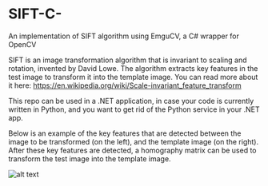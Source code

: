 # SIFT-C-
An implementation of SIFT algorithm using EmguCV, a C# wrapper for OpenCV

SIFT is an image transformation algorithm that is invariant to scaling and rotation, invented by David Lowe. The algorithm extracts key features in the test image to transform it into the template image. You can read more about it here: https://en.wikipedia.org/wiki/Scale-invariant_feature_transform

This repo can be used in a .NET application, in case your code is currently written in Python, and you want to get rid of the Python service in your .NET app.

Below is an example of the key features that are detected between the image to be transformed (on the left), and the template image (on the right). After these key features are detected, a homography matrix can be used to transform the test image into the template image.

![alt text](https://github.com/desai-dev/SIFT-CSharp/blob/main/demo-SIFT.png?raw=true)

